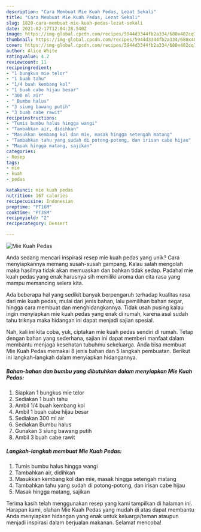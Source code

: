 ```yaml
---
description: "Cara Membuat Mie Kuah Pedas, Lezat Sekali"
title: "Cara Membuat Mie Kuah Pedas, Lezat Sekali"
slug: 1820-cara-membuat-mie-kuah-pedas-lezat-sekali
date: 2021-02-17T12:04:28.540Z
image: https://img-global.cpcdn.com/recipes/5944d3344fb2a334/680x482cq70/mie-kuah-pedas-foto-resep-utama.jpg
thumbnail: https://img-global.cpcdn.com/recipes/5944d3344fb2a334/680x482cq70/mie-kuah-pedas-foto-resep-utama.jpg
cover: https://img-global.cpcdn.com/recipes/5944d3344fb2a334/680x482cq70/mie-kuah-pedas-foto-resep-utama.jpg
author: Alice White
ratingvalue: 4.2
reviewcount: 11
recipeingredient:
- "1 bungkus mie telor"
- "1 buah tahu"
- "1/4 buah kembang kol"
- "1 buah cabe hijau besar"
- "300 ml air"
- " Bumbu halus"
- "3 siung bawang putih"
- "3 buah cabe rawit"
recipeinstructions:
- "Tumis bumbu halus hingga wangi"
- "Tambahkan air, didihkan"
- "Masukkan kembang kol dan mie, masak hingga setengah matang"
- "Tambahkan tahu yang sudah di potong-potong, dan irisan cabe hijau"
- "Masak hingga matang, sajikan"
categories:
- Resep
tags:
- mie
- kuah
- pedas

katakunci: mie kuah pedas 
nutrition: 167 calories
recipecuisine: Indonesian
preptime: "PT16M"
cooktime: "PT35M"
recipeyield: "2"
recipecategory: Dessert

---
```



![Mie Kuah Pedas](https://img-global.cpcdn.com/recipes/5944d3344fb2a334/680x482cq70/mie-kuah-pedas-foto-resep-utama.jpg)

Anda sedang mencari inspirasi resep mie kuah pedas yang unik? Cara menyiapkannya memang susah-susah gampang. Kalau salah mengolah maka hasilnya tidak akan memuaskan dan bahkan tidak sedap. Padahal mie kuah pedas yang enak harusnya sih memiliki aroma dan cita rasa yang mampu memancing selera kita.

Ada beberapa hal yang sedikit banyak berpengaruh terhadap kualitas rasa dari mie kuah pedas, mulai dari jenis bahan, lalu pemilihan bahan segar, hingga cara membuat dan menghidangkannya. Tidak usah pusing kalau ingin menyiapkan mie kuah pedas yang enak di rumah, karena asal sudah tahu triknya maka hidangan ini dapat menjadi sajian spesial.




Nah, kali ini kita coba, yuk, ciptakan mie kuah pedas sendiri di rumah. Tetap dengan bahan yang sederhana, sajian ini dapat memberi manfaat dalam membantu menjaga kesehatan tubuhmu sekeluarga. Anda bisa membuat Mie Kuah Pedas memakai 8 jenis bahan dan 5 langkah pembuatan. Berikut ini langkah-langkah dalam menyiapkan hidangannya.

<!--inarticleads1-->

##### Bahan-bahan dan bumbu yang dibutuhkan dalam menyiapkan Mie Kuah Pedas:

1. Siapkan 1 bungkus mie telor
1. Sediakan 1 buah tahu
1. Ambil 1/4 buah kembang kol
1. Ambil 1 buah cabe hijau besar
1. Sediakan 300 ml air
1. Sediakan  Bumbu halus
1. Gunakan 3 siung bawang putih
1. Ambil 3 buah cabe rawit




<!--inarticleads2-->

##### Langkah-langkah membuat Mie Kuah Pedas:

1. Tumis bumbu halus hingga wangi
1. Tambahkan air, didihkan
1. Masukkan kembang kol dan mie, masak hingga setengah matang
1. Tambahkan tahu yang sudah di potong-potong, dan irisan cabe hijau
1. Masak hingga matang, sajikan




Terima kasih telah menggunakan resep yang kami tampilkan di halaman ini. Harapan kami, olahan Mie Kuah Pedas yang mudah di atas dapat membantu Anda menyiapkan hidangan yang enak untuk keluarga/teman ataupun menjadi inspirasi dalam berjualan makanan. Selamat mencoba!
